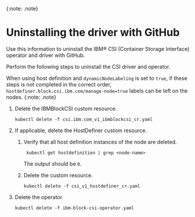 {:note: .note}

# Uninstalling the driver with GitHub

Use this information to uninstall the IBM® CSI (Container Storage Interface) operator and driver with GitHub.

Perform the following steps to uninstall the CSI driver and operator.

When using host definition and `dynamicNodeLabeling` is set to `true`, if these steps is not completed in the correct order, `hostdefiner.block.csi.ibm.com/manage-node=true` labels can be left on the nodes.
{:note: .note}


1. Delete the IBMBlockCSI custom resource.

    ```
    kubectl delete -f csi.ibm.com_v1_ibmblockcsi_cr.yaml
    ```

2. If applicable, delete the HostDefiner custom resource.

    1. Verify that all host definition instances of the node are deleted.
     
            kubectl get hostdefinition | grep <node-name>
     
        The output should be `0`.

     2. Delete the custom resource.
    
        ```
        kubectl delete -f csi_v1_hostdefiner_cr.yaml
        ```

3. Delete the operator.

    ```
    kubectl delete -f ibm-block-csi-operator.yaml
    ```




